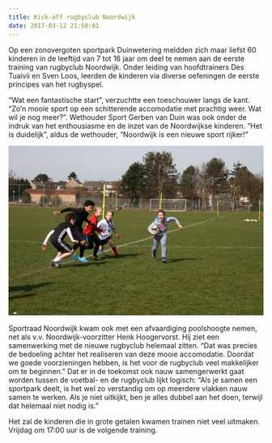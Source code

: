 ```yaml
---
title: Kick-off rugbyclub Noordwijk
date: 2017-03-12 21:50:01
---
```





Op een zonovergoten sportpark Duinwetering meldden zich maar liefst 60 kinderen in de leeftijd van 7 tot 16 jaar om deel te nemen aan de eerste training van rugbyclub Noordwijk. Onder leiding van hoofdtrainers Des Tuaivii en Sven Loos, leerden de kinderen via diverse oefeningen de eerste principes van het rugbyspel.

“Wat een fantastische start”, verzuchtte een toeschouwer langs de kant. “Zo’n mooie sport op een schitterende accomodatie met prachtig weer. Wat wil je nog meer?”. 
Wethouder Sport Gerben van Duin was ook onder de indruk van het enthousiasme en de inzet van de Noordwijkse kinderen. “Het is duidelijk”, aldus de wethouder, “Noordwijk is een nieuwe sport rijker!” 

<img src="/assets/images/training1/IMG_8195_small.JPG">

Sportraad Noordwijk kwam ook met een afvaardiging poolshoogte nemen, net als v.v. Noordwijk-voorzitter Henk Hoogervorst. Hij ziet een samenwerking met de nieuwe rugbyclub helemaal zitten. “Dat was precies de bedoeling achter het realiseren van deze mooie accomodatie. Doordat we goede voorzieningen hebben, is het voor de rugbyclub veel makkelijker om te beginnen.” Dat er in de toekomst ook nauw samengerwerkt gaat worden tussen de voetbal- en de rugbyclub lijkt logisch: “Als je samen een sportpark deelt, is het wel zo verstandig om op meerdere vlakken nauw samen te werken. Als je niet uitkijkt, ben je alles dubbel aan het doen, terwijl dat helemaal niet nodig is.”

Het zal de kinderen die in grote getalen kwamen trainen niet veel uitmaken. Vrijdag om 17:00 uur is de volgende training. 
